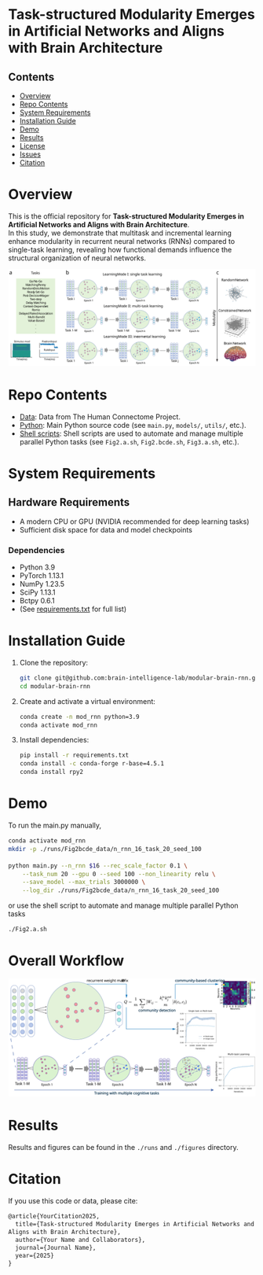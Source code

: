# Task-structured Modularity Emerges in Artificial Networks and Aligns with Brain Architecture

## Contents

- [Overview](#overview)
- [Repo Contents](#repo-contents)
- [System Requirements](#system-requirements)
- [Installation Guide](#installation-guide)
- [Demo](#demo)
- [Results](#results)
- [License](./LICENSE)
- [Issues](https://github.com/brain-intelligence-lab/modular-brain-rnn/issues)
- [Citation](#citation)

# Overview

This is the official repository for **Task-structured Modularity Emerges in Artificial Networks and Aligns with Brain Architecture**.  
In this study, we demonstrate that multitask and incremental learning enhance modularity in recurrent neural networks (RNNs) compared to single-task learning, revealing how functional demands influence the structural organization of neural networks.

![Schematics](./figures/Schematics.svg)

# Repo Contents

- [Data](./datasets/brain_hcp_data/84/): Data from The Human Connectome Project.
- [Python](./): Main Python source code (see `main.py`, `models/`, `utils/`, etc.).
- [Shell scripts](./): Shell scripts are used to automate and manage multiple \
 parallel Python tasks (see `Fig2.a.sh`, `Fig2.bcde.sh`, `Fig3.a.sh`, etc.).

# System Requirements

## Hardware Requirements

- A modern CPU or GPU (NVIDIA recommended for deep learning tasks)
- Sufficient disk space for data and model checkpoints

### Dependencies

- Python 3.9
- PyTorch 1.13.1
- NumPy 1.23.5
- SciPy 1.13.1
- Bctpy 0.6.1
- (See [requirements.txt](./requirements.txt) for full list)

# Installation Guide

1. Clone the repository:
    ```bash
    git clone git@github.com:brain-intelligence-lab/modular-brain-rnn.git
    cd modular-brain-rnn
    ```
2. Create and activate a virtual environment:
    ```bash
    conda create -n mod_rnn python=3.9
    conda activate mod_rnn
    ```
3. Install dependencies:
    ```bash
    pip install -r requirements.txt
    conda install -c conda-forge r-base=4.5.1
    conda install rpy2
    ```


# Demo

To run the main.py manually,
```bash
conda activate mod_rnn
mkdir -p ./runs/Fig2bcde_data/n_rnn_16_task_20_seed_100

python main.py --n_rnn $16 --rec_scale_factor 0.1 \
    --task_num 20 --gpu 0 --seed 100 --non_linearity relu \
    --save_model --max_trials 3000000 \
    --log_dir ./runs/Fig2bcde_data/n_rnn_16_task_20_seed_100 
```
or use the shell script to automate and manage multiple parallel Python tasks

```bash
./Fig2.a.sh
```
# Overall Workflow
![](./figures/workflow.svg)



# Results

Results and figures can be found in the `./runs` and `./figures` directory.  

# Citation

If you use this code or data, please cite:
```
@article{YourCitation2025,
  title={Task-structured Modularity Emerges in Artificial Networks and Aligns with Brain Architecture},
  author={Your Name and Collaborators},
  journal={Journal Name},
  year={2025}
}
```




